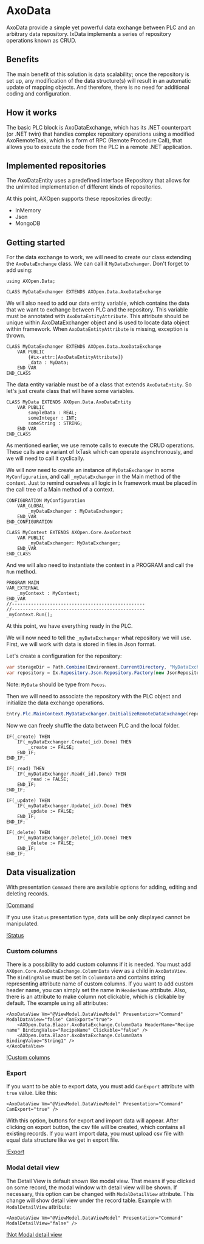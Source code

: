 # AxoData

AxoData provide a simple yet powerful data exchange between PLC and an arbitrary data repository. IxData implements a series of repository operations known as CRUD.

## Benefits

The main benefit of this solution is data scalability; once the repository is set up, any modification of the data structure(s) will result in an automatic update of mapping objects. And therefore, there is no need for additional coding and configuration.

## How it works

The basic PLC block is AxoDataExchange, which has its .NET counterpart (or .NET twin) that handles complex repository operations using a modified AxoRemoteTask, which is a form of RPC (Remote Procedure Call), that allows you to execute the code from the PLC in a remote .NET application.

## Implemented repositories

The AxoDataEntity uses a predefined interface IRepository that allows for the unlimited implementation of different kinds of repositories.

At this point, AXOpen supports these repositories directly:

- InMemory
- Json
- MongoDB

## Getting started

For the data exchange to work, we will need to create our class extending the `AxoDataExchange` class. We can call it `MyDataExchanger`. Don't forget to add using:
```
using AXOpen.Data;
```

~~~
CLASS MyDataExchanger EXTENDS AXOpen.Data.AxoDataExchange 
~~~

We will also need to add our data entity variable, which contains the data that we want to exchange between PLC and the repository. This variable must be annotated with `AxoDataEntityAttribute`. This attribute should be unique within AxoDataExchanger object and is used to locate data object within framework. When `AxoDataEntityAttribute` is missing, exception is thrown.

~~~
CLASS MyDataExchanger EXTENDS AXOpen.Data.AxoDataExchange
    VAR PUBLIC
        {#ix-attr:[AxoDataEntityAttribute]}
        _data : MyData;
    END_VAR  
END_CLASS  
~~~

The data entity variable must be of a class that extends `AxoDataEntity`. So let's just create class that will have some variables.

~~~
CLASS MyData EXTENDS AXOpen.Data.AxoDataEntity
    VAR PUBLIC
        sampleData : REAL;
        someInteger : INT;
        someString : STRING;
    END_VAR 
END_CLASS
~~~

As mentioned earlier, we use remote calls to execute the CRUD operations. These calls are a variant of IxTask which can operate asynchronously, and we will need to call it cyclically.

We will now need to create an instance of `MyDataExchanger` in some `MyConfiguration`, and call `_myDataExchanger` in the Main method of the context. Just to remind ourselves all logic in Ix framework must be placed in the call tree of a Main method of a context.

~~~
CONFIGURATION MyConfiguration
    VAR_GLOBAL
        _myDataExchanger : MyDataExchanger;
    END_VAR
END_CONFIGURATION
~~~

~~~
CLASS MyContext EXTENDS AXOpen.Core.AxoContext    
    VAR PUBLIC         
        _myDataExchanger: MyDataExchanger;
    END_VAR
END_CLASS
~~~

And we will also need to instantiate the context in a PROGRAM and call the `Run` method.

~~~
PROGRAM MAIN
VAR_EXTERNAL
    _myContext : MyContext;
END_VAR
//-------------------------------------------------
//-------------------------------------------------
_myContext.Run();
~~~

At this point, we have everything ready in the PLC.

We will now need to tell the `_myDataExchanger` what repository we will use. First, we will work with data is stored in files in Json format.

Let's create a configuration for the repository:

~~~ C#
var storageDir = Path.Combine(Environment.CurrentDirectory, "MyDataExchangeData");
var repository = Ix.Repository.Json.Repository.Factory(new JsonRepositorySettings<MyData>(storageDir));
~~~

Note: `MyData` should be type from `Pocos`.

Then we will need to associate the repository with the PLC object and initialize the data exchange operations.

~~~ C#
Entry.Plc.MainContext.MyDataExchanger.InitializeRemoteDataExchange(repository);
~~~

Now we can freely shuffle the data between PLC and the local folder.
```
IF(_create) THEN
    IF(_myDataExchanger.Create(_id).Done) THEN
        _create := FALSE;
    END_IF;
END_IF;

IF(_read) THEN
    IF(_myDataExchanger.Read(_id).Done) THEN
        _read := FALSE;
    END_IF;
END_IF;

IF(_update) THEN
    IF(_myDataExchanger.Update(_id).Done) THEN
        _update := FALSE;
    END_IF;
END_IF;

IF(_delete) THEN
    IF(_myDataExchanger.Delete(_id).Done) THEN
        _delete := FALSE;
    END_IF;
END_IF;
```

## Data visualization

With presentation `Command` there are available options for adding, editing and deleting records.

[!Command](~/images/Command.png)

If you use `Status` presentation type, data will be only displayed cannot be manipulated.

[!Status](~/images/Status.png)

### Custom columns

There is a possibility to add custom columns if it is needed. You must add `AXOpen.Core.AxoDataExchange.ColumnData` view as a child in `AxoDataView`. The `BindingValue` must be set in `ColumnData` and contains string representing attribute name of custom columns. If you want to add custom header name, you can simply set the name in `HeaderName` attribute. Also, there is an attribute to make column not clickable, which is clickable by default. The example using all attributes:

~~~
<AxoDataView Vm="@ViewModel.DataViewModel" Presentation="Command" ModalDataView="false" CanExport="true">
    <AXOpen.Data.Blazor.AxoDataExchange.ColumnData HeaderName="Recipe name" BindingValue="RecipeName" Clickable="false" />
    <AXOpen.Data.Blazor.AxoDataExchange.ColumnData BindingValue="String1" />
</AxoDataView>
~~~

[!Custom columns](~/images/CustomColumns.png)

### Export

If you want to be able to export data, you must add `CanExport` attribute with `true` value. Like this:

~~~
<AxoDataView Vm="@ViewModel.DataViewModel" Presentation="Command" CanExport="true" />
~~~

With this option, buttons for export and import data will appear. After clicking on export button, the csv file will be created, which contains all existing records. If you want import data, you must upload csv file with equal data structure like we get in export file.

[!Export](~/images/Export.png)

### Modal detail view

The Detail View is default shown like modal view. That means if you clicked on some record, the modal window with detail view will be shown. If necessary, this option can be changed with `ModalDetailView` attribute. This change will show detail view under the record table. Example with `ModalDetailView` attribute:

~~~
<AxoDataView Vm="@ViewModel.DataViewModel" Presentation="Command" ModalDetailView="false" />
~~~

[!Not Modal detail view](~/images/NotModalDetailView.png)

